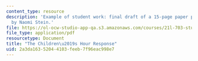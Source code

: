 ```yaml
---
content_type: resource
description: 'Example of student work: final draft of a 15-page paper project written
  by Naomi Stein.'
file: https://ol-ocw-studio-app-qa.s3.amazonaws.com/courses/21l-703-studies-in-drama-too-hot-to-handle-forbidden-plays-in-modern-america-fall-2008/2a3da16352044103feeb7f96eac998e7_childrenshour.pdf
file_type: application/pdf
resourcetype: Document
title: "The Children\u2019s Hour Response"
uid: 2a3da163-5204-4103-feeb-7f96eac998e7
---
```

